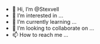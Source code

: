 - 👋 Hi, I’m @Stexvell
- 👀 I’m interested in ...
- 🌱 I’m currently learning ...
- 💞️ I’m looking to collaborate on ...
- 📫 How to reach me ...

<!---
Stexvell/Stexvell is a ✨ special ✨ repository because its `README.md` (this file) appears on your GitHub profile.
You can click the Preview link to take a look at your changes.
--->
